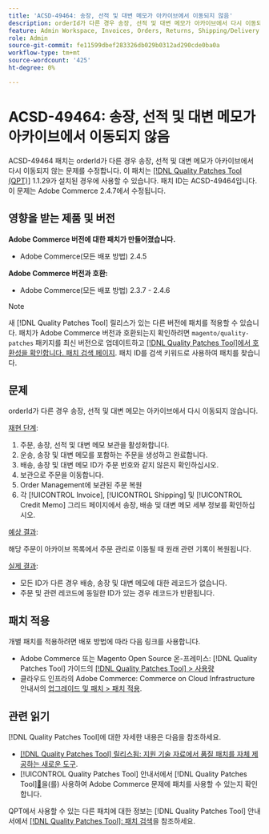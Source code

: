 ```yaml
---
title: 'ACSD-49464: 송장, 선적 및 대변 메모가 아카이브에서 이동되지 않음'
description: orderId가 다른 경우 송장, 선적 및 대변 메모가 아카이브에서 다시 이동되지 않는 Adobe Commerce 문제를 해결하려면 ACSD-49464 패치를 적용합니다.
feature: Admin Workspace, Invoices, Orders, Returns, Shipping/Delivery
role: Admin
source-git-commit: fe11599dbef283326db029b0312ad290cde0ba0a
workflow-type: tm+mt
source-wordcount: '425'
ht-degree: 0%

---
```


# ACSD-49464: 송장, 선적 및 대변 메모가 아카이브에서 이동되지 않음

ACSD-49464 패치는 orderId가 다른 경우 송장, 선적 및 대변 메모가 아카이브에서 다시 이동되지 않는 문제를 수정합니다. 이 패치는 [[!DNL Quality Patches Tool (QPT)]](https://experienceleague.adobe.com/en/docs/commerce-knowledge-base/kb/announcements/commerce-announcements/magento-quality-patches-released-new-tool-to-self-serve-quality-patches) 1.1.29가 설치된 경우에 사용할 수 있습니다. 패치 ID는 ACSD-49464입니다. 이 문제는 Adobe Commerce 2.4.7에서 수정됩니다.

## 영향을 받는 제품 및 버전

**Adobe Commerce 버전에 대한 패치가 만들어졌습니다.**

* Adobe Commerce(모든 배포 방법) 2.4.5

**Adobe Commerce 버전과 호환:**

* Adobe Commerce(모든 배포 방법) 2.3.7 - 2.4.6

>[!NOTE]
>
>새 [!DNL Quality Patches Tool] 릴리스가 있는 다른 버전에 패치를 적용할 수 있습니다. 패치가 Adobe Commerce 버전과 호환되는지 확인하려면 `magento/quality-patches` 패키지를 최신 버전으로 업데이트하고 [[!DNL Quality Patches Tool]에서 호환성을 확인합니다. 패치 검색 페이지](https://experienceleague.adobe.com/tools/commerce-quality-patches/index.html). 패치 ID를 검색 키워드로 사용하여 패치를 찾습니다.

## 문제

orderId가 다른 경우 송장, 선적 및 대변 메모는 아카이브에서 다시 이동되지 않습니다.

<u>재현 단계</u>:

1. 주문, 송장, 선적 및 대변 메모 보관을 활성화합니다.
1. 운송, 송장 및 대변 메모를 포함하는 주문을 생성하고 완료합니다.
1. 배송, 송장 및 대변 메모 ID가 주문 번호와 같지 않은지 확인하십시오.
1. 보관으로 주문을 이동합니다.
1. Order Management에 보관된 주문 복원
1. 각 [!UICONTROL Invoice], [!UICONTROL Shipping] 및 [!UICONTROL Credit Memo] 그리드 페이지에서 송장, 배송 및 대변 메모 세부 정보를 확인하십시오.

<u>예상 결과</u>:

해당 주문이 아카이브 목록에서 주문 관리로 이동될 때 원래 관련 기록이 복원됩니다.

<u>실제 결과</u>:

* 모든 ID가 다른 경우 배송, 송장 및 대변 메모에 대한 레코드가 없습니다.
* 주문 및 관련 레코드에 동일한 ID가 있는 경우 레코드가 반환됩니다.

## 패치 적용

개별 패치를 적용하려면 배포 방법에 따라 다음 링크를 사용합니다.

* Adobe Commerce 또는 Magento Open Source 온-프레미스: [!DNL Quality Patches Tool] 가이드의 [[!DNL Quality Patches Tool] > 사용량](/help/tools/quality-patches-tool/usage.md)
* 클라우드 인프라의 Adobe Commerce: Commerce on Cloud Infrastructure 안내서의 [업그레이드 및 패치 > 패치 적용](https://experienceleague.adobe.com/docs/commerce-cloud-service/user-guide/develop/upgrade/apply-patches.html).

## 관련 읽기

[!DNL Quality Patches Tool]에 대한 자세한 내용은 다음을 참조하세요.

* [[!DNL Quality Patches Tool] 릴리스됨: 지원 기술 자료에서 품질 패치를 자체 제공하는 새로운 도구](https://experienceleague.adobe.com/en/docs/commerce-knowledge-base/kb/announcements/commerce-announcements/magento-quality-patches-released-new-tool-to-self-serve-quality-patches).
* [!UICONTROL Quality Patches Tool] 안내서에서  [!DNL Quality Patches Tool][&#128279;](/help/tools/quality-patches-tool/patches-available-in-qpt/check-patch-for-magento-issue-with-magento-quality-patches.md)을(를) 사용하여 Adobe Commerce 문제에 패치를 사용할 수 있는지 확인합니다.


QPT에서 사용할 수 있는 다른 패치에 대한 정보는 [!DNL Quality Patches Tool] 안내서에서 [[!DNL Quality Patches Tool]: 패치 검색](https://experienceleague.adobe.com/tools/commerce-quality-patches/index.html)을 참조하세요.
